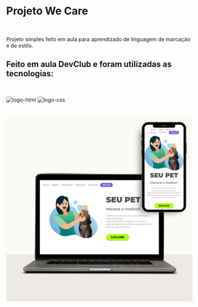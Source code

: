 <h1>Projeto We Care</h1>
<br>
<p> Projeto simples feito em aula para aprendizado de linguagem de marcação e de estilo.</p>
<h2>Feito em aula DevClub e foram utilizadas as tecnologias: </h2>
<br>
<p><img src="https://cdn.jsdelivr.net/gh/devicons/devicon@latest/icons/html5/html5-original.svg" alt="logo-html" width="40px" />
<img src="https://cdn.jsdelivr.net/gh/devicons/devicon@latest/icons/css3/css3-original.svg" alt="logo-css" width="40px" /></p>
<br>

<img src="https://github.com/eduardocvaliente/Projeto-Seu-Pet/blob/main/img/we-care-mockup.png?raw=true" height="500px" alt="image-mockup"/>
